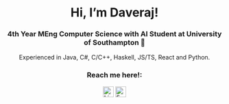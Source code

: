 <h1 align="center">Hi, I’m Daveraj!</h1>
<h3 align="center">4th Year MEng Computer Science with AI Student at University of Southampton 📖</h3>
<p align="center">
Experienced in Java, C#, C/C++, Haskell, JS/TS, React and Python. 
</p>
<h3 align="center">Reach me here!:</h3>
<p align="center">
<a href="https://www.linkedin.com/in/daverajnothay/"><img src="https://cdn.jsdelivr.net/gh/dmhendricks/signature-social-icons/icons/round-flat-filled/50px/linkedin.png" alt="LinkedIn" title="LinkedIn" width="25" height="25" /></a>
<a href="mailto:daveraj.singh@outlook.com"><img src="https://cdn.jsdelivr.net/gh/dmhendricks/signature-social-icons/icons/round-flat-filled/50px/mail.png" alt="Email" title="Email" width="25" height="25" /></a>
</p>

